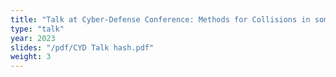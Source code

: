 ```yaml
---
title: "Talk at Cyber-Defense Conference: Methods for Collisions in some Algebraic Hash Functions"
type: "talk"
year: 2023
slides: "/pdf/CYD Talk hash.pdf"
weight: 3
---
```


